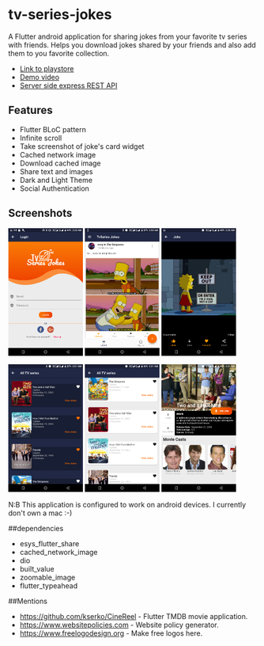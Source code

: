 # tv-series-jokes

A Flutter android application for sharing jokes from your favorite tv series with friends. Helps you download jokes shared by your friends and also add them to you favorite collection.   

* [Link to playstore](https://play.google.com/store/apps/details?id=com.nonybrighto.tv_series_jokes)
* [Demo video](https://youtu.be/XqmtX380cz0)
* [Server side express REST API](https://github.com/nonybrighto/tv-series-jokes-api)

## Features


* Flutter BLoC pattern
* Infinite scroll
* Take screenshot of joke's card widget
* Cached network image
* Download cached image
* Share text and images
* Dark and Light Theme
* Social Authentication

## Screenshots  

<img src="screenshots/login_page.png" width="30%"/> <img src="screenshots/home_screen.png" width="30%"/> <img src="screenshots/joke_display.png" width="30%"/>

<img src="screenshots/movie_list_dark.png" width="30%"/> <img src="screenshots/movie_list_light.png" width="30%"/> <img src="screenshots/movie_display.png" width="30%"/>

N:B This application is configured to work on android devices. I currently don't own a mac :-)

##dependencies

* esys_flutter_share
* cached_network_image
* dio
* built_value
* zoomable_image
* flutter_typeahead

##Mentions

* https://github.com/kserko/CineReel - Flutter TMDB movie application.
* https://www.websitepolicies.com - Website policy generator.
* https://www.freelogodesign.org - Make free logos here.